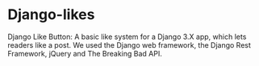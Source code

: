 # Django-likes
Django Like Button:  A basic like system for a Django 3.X app, which lets readers like a post. We used the Django web framework, the Django Rest Framework, jQuery and The Breaking Bad API. 
